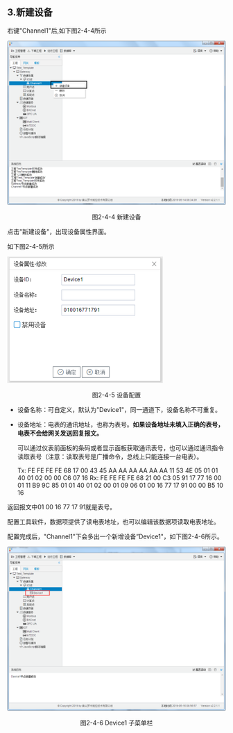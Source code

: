## 3.新建设备

右键"Channel1"后,如下图2-4-4所示   

![](../../assets/新建设备.jpg)

<center>图2-4-4 新建设备</center>

点击"新建设备"，出现设备属性界面。

如下图2-4-5所示

![1557110284778](assets/设备配置.png)

<center>图2-4-5  设备配置</center>

- 设备名称：可自定义，默认为"Device1"，同一通道下，设备名称不可重复。

- 设备地址：电表的通讯地址，也称为表号。**如果设备地址未填入正确的表号，电表不会给网关发送回复报文。**

  可以通过仪表前面板的条码或者显示面板获取通讯表号，也可以通过通讯指令读取表号（注意：读取表号是广播命令，总线上只能连接一台电表）。

  Tx: FE FE FE FE 68 17 00 43 45 AA AA AA AA AA AA 11 53 4E 05 01 01 40 01 02 00 00 C6 07 16 
Rx: FE FE FE FE 68 21 00 C3 05 91 17 77 16 00 01 11 B9 9C 85 01 01 40 01 02 00 01 09 06 01 00 16 77 17 91 00 00 B5 10 16 
  
返回报文中01 00 16 77 17 91就是表号。
  
配置工具软件，数据项提供了读电表地址，也可以编辑该数据项读取电表地址。

配置完成后，"Channel1"下会多出一个新增设备”Device1"，如下图2-4-6所示。

![](../../assets/Device子菜单栏.png)

<center>图2-4-6 Device1 子菜单栏</center>

